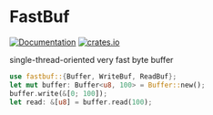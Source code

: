 # FastBuf
[![Documentation](https://docs.rs/fastbuf/badge.svg)](https://docs.rs/fastbuf)
[![crates.io](https://img.shields.io/crates/v/fastbuf.svg)](https://crates.io/crates/fastbuf)

single-thread-oriented very fast byte buffer

```rust 
use fastbuf::{Buffer, WriteBuf, ReadBuf};
let mut buffer: Buffer<u8, 100> = Buffer::new();
buffer.write(&[0; 100]);
let read: &[u8] = buffer.read(100);
```

